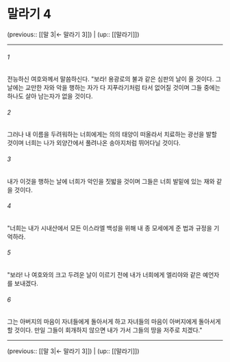 # 말라기 4

(previous:: [[말 3|← 말라기 3]]) | (up:: [[말라기]])

***




###### 1 

전능하신 여호와께서 말씀하신다. "보라! 용광로의 불과 같은 심판의 날이 올 것이다. 그 날에는 교만한 자와 악을 행하는 자가 다 지푸라기처럼 타서 없어질 것이며 그들 중에는 하나도 살아 남는자가 없을 것이다. 



###### 2 

그러나 내 이름을 두려워하는 너희에게는 의의 태양이 떠올라서 치료하는 광선을 발할 것이며 너희는 나가 외양간에서 풀려나온 송아지처럼 뛰어다닐 것이다. 



###### 3 

내가 이것을 행하는 날에 너희가 악인을 짓밟을 것이며 그들은 너희 발밑에 있는 재와 같을 것이다. 



###### 4 

"너희는 내가 시내산에서 모든 이스라엘 백성을 위해 내 종 모세에게 준 법과 규정을 기억하라. 



###### 5 

"보라! 나 여호와의 크고 두려운 날이 이르기 전에 내가 너희에게 엘리야와 같은 예언자를 보내겠다. 



###### 6 

그는 아버지의 마음이 자녀들에게 돌아서게 하고 자녀들의 마음이 아버지에게 돌아서게 할 것이다. 만일 그들이 회개하지 않으면 내가 가서 그들의 땅을 저주로 치겠다."

***

(previous:: [[말 3|← 말라기 3]]) | (up:: [[말라기]])
